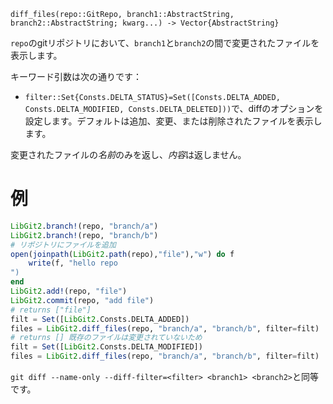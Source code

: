 ```
diff_files(repo::GitRepo, branch1::AbstractString, branch2::AbstractString; kwarg...) -> Vector{AbstractString}
```

`repo`のgitリポジトリにおいて、`branch1`と`branch2`の間で変更されたファイルを表示します。

キーワード引数は次の通りです：

  * `filter::Set{Consts.DELTA_STATUS}=Set([Consts.DELTA_ADDED, Consts.DELTA_MODIFIED, Consts.DELTA_DELETED]))`で、diffのオプションを設定します。デフォルトは追加、変更、または削除されたファイルを表示します。

変更されたファイルの*名前*のみを返し、*内容*は返しません。

# 例

```julia
LibGit2.branch!(repo, "branch/a")
LibGit2.branch!(repo, "branch/b")
# リポジトリにファイルを追加
open(joinpath(LibGit2.path(repo),"file"),"w") do f
    write(f, "hello repo
")
end
LibGit2.add!(repo, "file")
LibGit2.commit(repo, "add file")
# returns ["file"]
filt = Set([LibGit2.Consts.DELTA_ADDED])
files = LibGit2.diff_files(repo, "branch/a", "branch/b", filter=filt)
# returns [] 既存のファイルは変更されていないため
filt = Set([LibGit2.Consts.DELTA_MODIFIED])
files = LibGit2.diff_files(repo, "branch/a", "branch/b", filter=filt)
```

`git diff --name-only --diff-filter=<filter> <branch1> <branch2>`と同等です。
